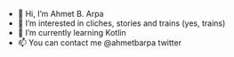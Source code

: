 - 👋 Hi, I’m Ahmet B. Arpa
- 👀 I’m interested in cliches, stories and trains (yes, trains)
- 🌱 I’m currently learning Kotlin
- 📫 You can contact me @ahmetbarpa twitter

<!---
ahmetbarpa/ahmetbarpa is a ✨ special ✨ repository because its `README.md` (this file) appears on your GitHub profile.
You can click the Preview link to take a look at your changes.
--->
